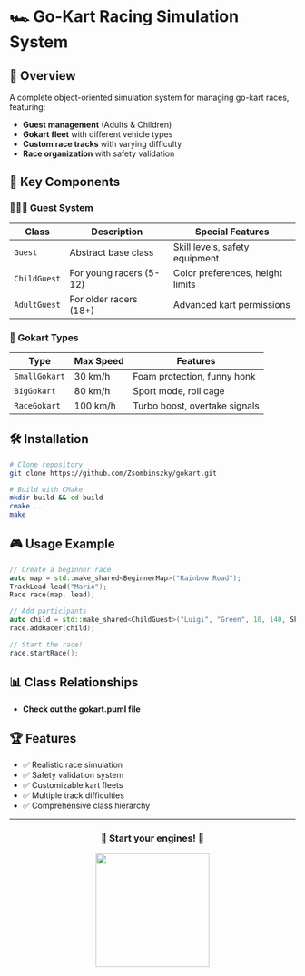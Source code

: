 # 🏎️ Go-Kart Racing Simulation System

## 🌟 Overview

A complete object-oriented simulation system for managing go-kart races, featuring:

- **Guest management** (Adults & Children)
- **Gokart fleet** with different vehicle types
- **Custom race tracks** with varying difficulty
- **Race organization** with safety validation

## 🧩 Key Components

### 🧑‍🤝‍🧑 Guest System

| Class        | Description             | Special Features                 |
|--------------|-------------------------|----------------------------------|
| `Guest`      | Abstract base class     | Skill levels, safety equipment   |
| `ChildGuest` | For young racers (5-12) | Color preferences, height limits |
| `AdultGuest` | For older racers (18+)  | Advanced kart permissions        |

### 🚗 Gokart Types

| Type          | Max Speed | Features                      |
|---------------|-----------|-------------------------------|
| `SmallGokart` | 30 km/h   | Foam protection, funny honk   |
| `BigGokart`   | 80 km/h   | Sport mode, roll cage         |
| `RaceGokart`  | 100 km/h  | Turbo boost, overtake signals |

## 🛠️ Installation

```bash
# Clone repository
git clone https://github.com/Zsombinszky/gokart.git

# Build with CMake
mkdir build && cd build
cmake ..
make
```

## 🎮 Usage Example

```cpp
// Create a beginner race
auto map = std::make_shared<BeginnerMap>("Rainbow Road");
TrackLead lead("Mario");
Race race(map, lead);

// Add participants
auto child = std::make_shared<ChildGuest>("Luigi", "Green", 10, 140, SkillLevel::Beginner);
race.addRacer(child);

// Start the race!
race.startRace();
```

## 📊 Class Relationships

- **Check out the gokart.puml file**

## 🏆 Features

- ✅ Realistic race simulation
- ✅ Safety validation system
- ✅ Customizable kart fleets
- ✅ Multiple track difficulties
- ✅ Comprehensive class hierarchy

---

<div align="center">
  <h3>🚀 Start your engines! 🚀</h3>
  <img src="https://media.giphy.com/media/3o7TKSjRrfIPjeiVyM/giphy.gif" width="200">
</div>



